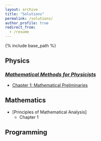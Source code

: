```yaml
---
layout: archive
title: "Solutions"
permalink: /solutions/
author_profile: true
redirect_from:
  - /resume
---
```


{% include base_path %}

## Physics

### _[Mathematical Methods for Physicists](https://doi.org/10.1016/C2009-0-30629-7)_
  * [Chapter 1: Mathematical Preliminaries](https://hikarimusic2002.github.io/solutions/math_physics/ch1)

## Mathematics

* [Principles of Mathematical Analysis]
  * Chapter 1

## Programming
